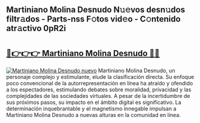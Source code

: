 ## Martiniano Molina Desnudo N𝚞𝚎vos desn𝚞dos filtr𝚊dos - Parts-nss F𝚘tos vid𝚎o - C𝚘ntenido atr𝚊ctivo 0pR2i

# <h2><a href="http://mb30r8.tromn.icu/?c=Martiniano+Molina+Desnudo">🔗👉👉👉 Martiniano Molina Desnudo 🔗🔗</a></h2>

[![Martiniano Molina Desnudo nuevo](https://i.imgur.com/pEAQMta.gif)](http://mb30r8.tromn.icu/?c=Martiniano+Molina+Desnudo)
Martiniano Molina Desnudo, un personaje complejo y estimulante, elude la clasificación directa. Su enfoque poco convencional de la autorrepresentación en línea ha atraído y ofendido a los espectadores, estimulando debates sobre moralidad, privacidad y las complejidades de las sociedades virtuales. A pesar de la incertidumbre de sus próximos pasos, su impacto en el ámbito digital es significativo. La determinación inquebrantable y el magnetismo innegable impulsan a Martiniano Molina Desnudo a nuevas alturas en la comunidad en línea.
